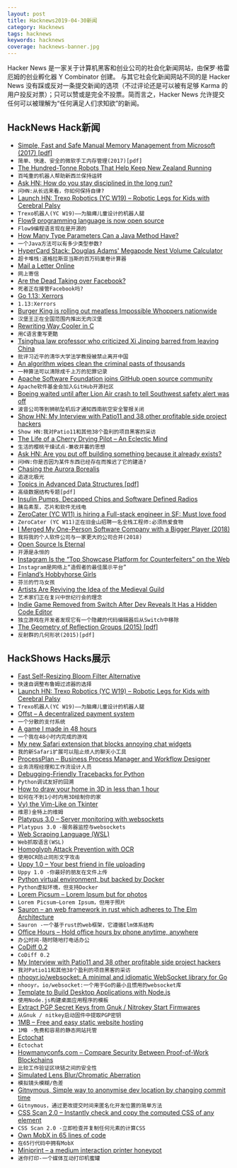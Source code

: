 ```yaml
---
layout: post
title: Hacknews2019-04-30新闻
category: Hacknews
tags: hacknews
keywords: hacknews
coverage: hacknews-banner.jpg
---
```


Hacker News 是一家关于计算机黑客和创业公司的社会化新闻网站，由保罗·格雷厄姆的创业孵化器 Y Combinator 创建。
与其它社会化新闻网站不同的是 Hacker News 没有踩或反对一条提交新闻的选项（不过评论还是可以被有足够 Karma 的用户投反对票）；只可以赞或是完全不投票。简而言之，Hacker News 允许提交任何可以被理解为“任何满足人们求知欲”的新闻。

## HackNews Hack新闻


- [Simple, Fast and Safe Manual Memory Management from Microsoft (2017) [pdf]](https://www.microsoft.com/en-us/research/wp-content/uploads/2017/03/kedia2017mem.pdf)
- `简单、快速、安全的微软手工内存管理(2017)[pdf]`
- [The Hundred-Tonne Robots That Help Keep New Zealand Running](https://www.youtube.com/watch?v=kQ8WI3nc1l0)
- `百吨重的机器人帮助新西兰保持运转`
- [Ask HN: How do you stay disciplined in the long run?](item?id=19777976)
- `问HN:从长远来看，你如何保持自律?`
- [Launch HN: Trexo Robotics (YC W19) – Robotic Legs for Kids with Cerebral Palsy](item?id=19780127)
- `Trexo机器人(YC W19)——为脑瘫儿童设计的机器人腿`
- [Flow9 programming language is now open source](https://github.com/area9innovation/flow9)
- `Flow9编程语言现在是开源的`
- [How Many Type Parameters Can a Java Method Have?](http://justinblank.com/experiments/howmanytypeparameterscanajavamethodhave.html)
- `一个Java方法可以有多少类型参数?`
- [HyperCard Stack: Douglas Adams&#39; Megapode Nest Volume Calculator](https://archive.org/details/DouglasAdamsMegapode)
- `超卡堆栈:道格拉斯亚当斯的百万码巢卷计算器`
- [Mail a Letter Online](http://www.mailaletter.com/)
- `网上寄信`
- [Are the Dead Taking over Facebook?](https://journals.sagepub.com/doi/10.1177/2053951719842540)
- `死者正在接管Facebook吗?`
- [Go 1.13: Xerrors](https://crawshaw.io/blog/xerrors)
- `1.13:Xerrors`
- [Burger King is rolling out meatless Impossible Whoppers nationwide](https://www.theverge.com/2019/4/29/18522637/burger-king-impossible-whopper-nationwide-rollout-meatless-vegetarian)
- `汉堡王正在全国范围内推出无肉汉堡`
- [Rewriting Way Cooler in C](http://way-cooler.org/blog/2019/04/29/rewriting-way-cooler-in-c.html)
- `用C语言重写更酷`
- [Tsinghua law professor who criticized Xi Jinping barred from leaving China](https://www.inkstonenews.com/politics/law-professor-xu-zhangrun-barred-leaving-china/article/3008103)
- `批评习近平的清华大学法学教授被禁止离开中国`
- [An algorithm wipes clean the criminal pasts of thousands](https://www.bbc.co.uk/news/technology-48072164)
- `一种算法可以清除成千上万的犯罪记录`
- [Apache Software Foundation joins GitHub open source community](https://github.blog/2019-04-29-apache-joins-github-community/)
- `Apache软件基金会加入GitHub开源社区`
- [Boeing waited until after Lion Air crash to tell Southwest safety alert was off](https://www.cnbc.com/2019/04/28/boeing-didnt-tell-southwest-that-safety-feature-on-737-max-was-turned-off-wsj.html)
- `波音公司等到狮航坠机后才通知西南航空安全警报关闭`
- [Show HN: My Interview with Patio11 and 38 other profitable side project hackers](http://www.sideprojectbook.com)
- `Show HN:我对Patio11和其他38个盈利的项目黑客的采访`
- [The Life of a Cherry Drying Pilot – An Eclectic Mind](https://www.aneclecticmind.com/2009/06/13/the-life-of-a-cherry-drying-pilot/)
- `生活的樱桃干燥试点-兼收并蓄的思想`
- [Ask HN: Are you put off building something because it already exists?](item?id=19774997)
- `问HN:你是否因为某件东西已经存在而推迟了它的建造?`
- [Chasing the Aurora Borealis](https://www.newyorker.com/magazine/2019/04/29/chasing-the-aurora-borealis)
- `追逐北极光`
- [Topics in Advanced Data Structures [pdf]](http://web.stanford.edu/class/cs166/handouts/100%20Suggested%20Final%20Project%20Topics.pdf)
- `高级数据结构专题[pdf]`
- [Insulin Pumps, Decapped Chips and Software Defined Radios](https://blog.usejournal.com/insulin-pumps-decapped-chips-and-software-defined-radios-1be50f121d05)
- `胰岛素泵，芯片和软件无线电`
- [ZeroCater (YC W11) is hiring a Full-stack engineer in SF: Must love food](https://zerocater.com/about/careers/?gh_jid=1585898)
- `ZeroCater (YC W11)正在旧金山招聘一名全栈工程师:必须热爱食物`
- [I Merged My One-Person Software Company with a Bigger Player (2018)](https://philderksen.com/why-i-merged/)
- `我将我的个人软件公司与一家更大的公司合并(2018)`
- [Open Source Is Eternal](https://www.linuxjournal.com/content/open-source-eternal)
- `开源是永恒的`
- [Instagram Is the “Top Showcase Platform for Counterfeiters” on the Web](http://www.thefashionlaw.com/home/instagram-is-the-top-showcase-platform-for-counterfeiters-on-the-web)
- `Instagram是网络上“造假者的最佳展示平台”`
- [Finland’s Hobbyhorse Girls](https://www.nytimes.com/2019/04/21/world/europe/finland-hobbyhorse-girls.html)
- `芬兰的竹马女孩`
- [Artists Are Reviving the Idea of the Medieval Guild](https://www.nytimes.com/2019/04/25/t-magazine/craft-guild-la-friche-zaventem-ateliers.html)
- `艺术家们正在复兴中世纪行会的理念`
- [Indie Game Removed from Switch After Dev Reveals It Has a Hidden Code Editor](http://www.nintendolife.com/news/2019/04/indie_game_removed_from_switch_eshop_after_dev_reveals_it_contains_a_hidden_code_editor)
- `独立游戏在开发者发现它有一个隐藏的代码编辑器后从Switch中移除`
- [The Geometry of Reflection Groups (2015) [pdf]](http://people.mpim-bonn.mpg.de/geordie/mpg.pdf)
- `反射群的几何形状(2015)[pdf]`


## HackShows Hacks展示

- [ Fast Self-Resizing Bloom Filter Alternative](https://github.com/AMDComputeLibraries/morton_filter)
- `快速自调整布鲁姆过滤器的选择`
- [Launch HN: Trexo Robotics (YC W19) – Robotic Legs for Kids with Cerebral Palsy](https://news.ycombinator.com/item?id=19780127)
- `Trexo机器人(YC W19)——为脑瘫儿童设计的机器人腿`
- [ Offst – A decentralized payment system](https://www.freedomlayer.org/offst/offst-release/)
- `一个分散的支付系统`
- [ A game I made in 48 hours](https://joemanaco.itch.io/timezone)
- `一个我在48小时内完成的游戏`
- [ My new Safari extension that blocks annoying chat widgets](https://www.producthunt.com/posts/hello-goodbye-for-ios-and-macos-safari)
- `我的新Safari扩展可以阻止烦人的聊天小工具`
- [ ProcessPlan – Business Process Manager and Workflow Designer](https://processplan.com/)
- `业务流程经理和工作流设计人员`
- [ Debugging-Friendly Tracebacks for Python](https://github.com/cknd/stackprinter/)
- `Python调试友好的回溯`
- [ How to draw your home in 3D in less than 1 hour](https://cedreo.com/en/)
- `如何在不到1小时内用3D绘制你的家`
- [ Vy) the Vim-Like on Tkinter](https://github.com/vyapp/vy)
- `维恩)金特上的维姆`
- [ Platypus 3.0 – Server monitoring with websockets](https://github.com/gmemstr/Platypus)
- `Platypus 3.0 -服务器监控与websockets`
- [ Web Scraping Language (WSL)](https://scrape.it)
- `Web抓取语言(WSL)`
- [ Homoglyph Attack Prevention with OCR](https://github.com/aribornstein/HomoglyphAttackPreventionService)
- `使用OCR防止同形文字攻击`
- [ Uppy 1.0 – Your best friend in file uploading](https://uppy.io)
- `Uppy 1.0 -你最好的朋友在文件上传`
- [ Python virtual environment, but backed by Docker](https://github.com/se7entyse7en/pydockenv)
- `Python虚拟环境，但支持Docker`
- [ Lorem Picsum – Lorem Ipsum but for photos](https://picsum.photos/)
- `Lorem Picsum—Lorem Ipsum，但用于照片`
- [ Sauron – an web framework in rust which adheres to The Elm Architecture](https://github.com/ivanceras/sauron)
- `Sauron -一个基于rust的web框架，它遵循Elm体系结构`
- [ Office Hours – Hold office hours by phone anytime, anywhere](https://news.ycombinator.com/item?id=19759491)
- `办公时间-随时随地打电话办公`
- [ CoDiff 0.2](https://news.ycombinator.com/item?id=19774606)
- `CoDiff 0.2`
- [ My Interview with Patio11 and 38 other profitable side project hackers](http://www.sideprojectbook.com)
- `我对Patio11和其他38个盈利的项目黑客的采访`
- [ nhooyr.io/websocket: A minimal and idiomatic WebSocket library for Go](https://github.com/nhooyr/websocket)
- `nhooyr。io/websocket:一个用于Go的最小且惯用的websocket库`
- [ Template to Build Desktop Applications with Node.js](https://github.com/majikarp/node-desktop-app-template)
- `使用Node.js构建桌面应用程序的模板`
- [ Extract PGP Secret Keys from Gnuk / Nitrokey Start Firmwares](https://github.com/rot42/gnuk-extractor)
- `从Gnuk / nitkey启动固件中提取PGP密钥`
- [ 1MB – Free and easy static website hosting](https://1mb.site)
- `1MB -免费和容易的静态网站托管`
- [ Ectochat](https://ectochat.com)
- `Ectochat`
- [ Howmanyconfs.com – Compare Security Between Proof-of-Work Blockchains](https://howmanyconfs.com)
- `比较工作验证区块链之间的安全性`
- [ Simulated Lens Blur/Chromatic Aberration](https://github.com/yoonsikp/kromo)
- `模拟镜头模糊/色差`
- [ Gitnymous, Simple way to anonymise dev location by changing commit time](https://github.com/punkymaniac/gitnymous)
- `Gitnymous，通过更改提交时间来匿名化开发位置的简单方法`
- [ CSS Scan 2.0 – Instantly check and copy the computed CSS of any element](https://getcssscan.com)
- `CSS Scan 2.0 -立即检查并复制任何元素的计算CSS`
- [ Own MobX in 65 lines of code](https://github.com/Telichkin/remold)
- `在65行代码中拥有MobX`
- [ Miniprint – a medium interaction printer honeypot](https://github.com/sa7mon/miniprint)
- `迷你打印-一个媒体互动打印机蜜罐`


